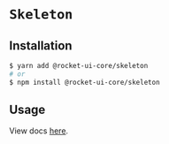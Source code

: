 # `Skeleton`

## Installation

```sh
$ yarn add @rocket-ui-core/skeleton
# or
$ npm install @rocket-ui-core/skeleton
```

## Usage

View docs [here](https://rocket-ui-core.com/docs/components/skeleton).
